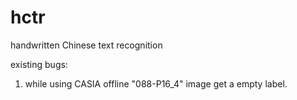 # hctr
handwritten Chinese text recognition

existing bugs:

1. while using CASIA offline  "088-P16_4" image get a empty label.
